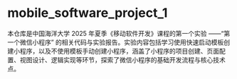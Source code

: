 # mobile_software_project_1
本仓库是中国海洋大学 2025 年夏季《移动软件开发》课程的第一个实验 ——“第一个微信小程序” 的相关代码与实验报告。实验内容包括学习使用快速启动模板创建小程序，以及不使用模板手动创建小程序，涵盖了小程序的项目创建、页面配置、视图设计、逻辑实现等环节，探索了微信小程序的基础开发流程与核心技术点。
